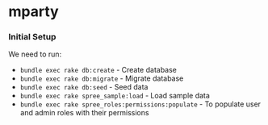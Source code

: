mparty
======

### Initial Setup

We need to run:
 * `bundle exec rake db:create` - Create database
 * `bundle exec rake db:migrate` - Migrate database
 * `bundle exec rake db:seed` - Seed data
 * `bundle exec rake spree_sample:load` - Load sample data
 * `bundle exec rake spree_roles:permissions:populate` - To populate user and admin roles with their permissions

